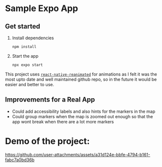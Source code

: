 # Sample Expo App

## Get started

1. Install dependencies

   ```bash
   npm install
   ```

2. Start the app

   ```bash
   npx expo start
   ```

This project uses [`react-native-reanimated`](https://docs.swmansion.com/react-native-reanimated/) for animations as I felt it was the most upto date and well maintained github repo, so in the future it would be easier and better to use.

## Improvements for a Real App

- Could add accessibility labels and also hints for the markers in the map
- Could group markers when the map is zoomed out enough so that the app wont break when there are a lot more markers

# Demo of the project:

https://github.com/user-attachments/assets/a31d124e-bbfe-4794-b161-fabc7a0bd36b

